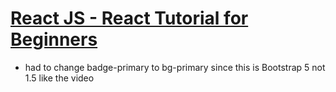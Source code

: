 # [React JS - React Tutorial for Beginners](https://www.youtube.com/watch?v=Ke90Tje7VS0)

- had to change badge-primary to bg-primary since this is Bootstrap 5 not 1.5 like the video
